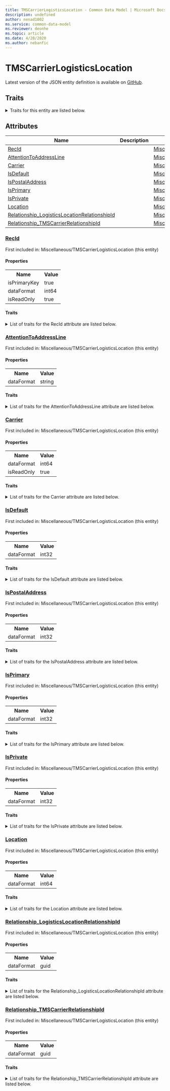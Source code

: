 ```yaml
---
title: TMSCarrierLogisticsLocation - Common Data Model | Microsoft Docs
description: undefined
author: nenad1002
ms.service: common-data-model
ms.reviewer: deonhe
ms.topic: article
ms.date: 4/20/2020
ms.author: nebanfic
---
```


# TMSCarrierLogisticsLocation

  
 Latest version of the JSON entity definition is available on <a href="https://github.com/Microsoft/CDM/tree/master/schemaDocuments/core/operationsCommon/Tables/SupplyChain/Transportation/Miscellaneous/TMSCarrierLogisticsLocation.cdm.json" target="_blank">GitHub</a>.  

## Traits

<details>
<summary>Traits for this entity are listed below.  
</summary>

**is.identifiedBy**  
  names a specifc identity attribute to use with an entity  <table><tr><th>Parameter</th><th>Value</th><th>Data type</th><th>Explanation</th></tr><tr><td>attribute</td><td>[TMSCarrierLogisticsLocation/(resolvedAttributes)/RecId](#RecId)</td><td>attribute</td><td></td></tr></table>

**is.CDM.entityVersion**  
  <table><tr><th>Parameter</th><th>Value</th><th>Data type</th><th>Explanation</th></tr><tr><td>versionNumber</td><td>"1.0.0"</td><td>string</td><td>semantic version number of the entity</td></tr></table>

**is.application.releaseVersion**  
  <table><tr><th>Parameter</th><th>Value</th><th>Data type</th><th>Explanation</th></tr><tr><td>releaseVersion</td><td>"10.0.13.0"</td><td>string</td><td>semantic version number of the application introducing this entity</td></tr></table>

</details>

## Attributes

|Name|Description|First Included in Instance|
|---|---|---|
|[RecId](#RecId)||<a href="TMSCarrierLogisticsLocation.md" target="_blank">Miscellaneous/TMSCarrierLogisticsLocation</a>|
|[AttentionToAddressLine](#AttentionToAddressLine)||<a href="TMSCarrierLogisticsLocation.md" target="_blank">Miscellaneous/TMSCarrierLogisticsLocation</a>|
|[Carrier](#Carrier)||<a href="TMSCarrierLogisticsLocation.md" target="_blank">Miscellaneous/TMSCarrierLogisticsLocation</a>|
|[IsDefault](#IsDefault)||<a href="TMSCarrierLogisticsLocation.md" target="_blank">Miscellaneous/TMSCarrierLogisticsLocation</a>|
|[IsPostalAddress](#IsPostalAddress)||<a href="TMSCarrierLogisticsLocation.md" target="_blank">Miscellaneous/TMSCarrierLogisticsLocation</a>|
|[IsPrimary](#IsPrimary)||<a href="TMSCarrierLogisticsLocation.md" target="_blank">Miscellaneous/TMSCarrierLogisticsLocation</a>|
|[IsPrivate](#IsPrivate)||<a href="TMSCarrierLogisticsLocation.md" target="_blank">Miscellaneous/TMSCarrierLogisticsLocation</a>|
|[Location](#Location)||<a href="TMSCarrierLogisticsLocation.md" target="_blank">Miscellaneous/TMSCarrierLogisticsLocation</a>|
|[Relationship_LogisticsLocationRelationshipId](#Relationship_LogisticsLocationRelationshipId)||<a href="TMSCarrierLogisticsLocation.md" target="_blank">Miscellaneous/TMSCarrierLogisticsLocation</a>|
|[Relationship_TMSCarrierRelationshipId](#Relationship_TMSCarrierRelationshipId)||<a href="TMSCarrierLogisticsLocation.md" target="_blank">Miscellaneous/TMSCarrierLogisticsLocation</a>|

### <a href=#RecId name="RecId">RecId</a>

First included in: Miscellaneous/TMSCarrierLogisticsLocation (this entity)  

#### Properties

<table><tr><th>Name</th><th>Value</th></tr><tr><td>isPrimaryKey</td><td>true</td></tr><tr><td>dataFormat</td><td>int64</td></tr><tr><td>isReadOnly</td><td>true</td></tr></table>

#### Traits

<details>
<summary>List of traits for the RecId attribute are listed below.</summary>

**is.dataFormat.integer**  
**is.dataFormat.big**  
**is.identifiedBy**  
names a specifc identity attribute to use with an entity  <table><tr><th>Parameter</th><th>Value</th><th>Data type</th><th>Explanation</th></tr><tr><td>attribute</td><td>[TMSCarrierLogisticsLocation/(resolvedAttributes)/RecId](#RecId)</td><td>attribute</td><td></td></tr></table>

**is.readOnly**  
**is.dataFormat.integer**  
**is.dataFormat.big**  
</details>

### <a href=#AttentionToAddressLine name="AttentionToAddressLine">AttentionToAddressLine</a>

First included in: Miscellaneous/TMSCarrierLogisticsLocation (this entity)  

#### Properties

<table><tr><th>Name</th><th>Value</th></tr><tr><td>dataFormat</td><td>string</td></tr></table>

#### Traits

<details>
<summary>List of traits for the AttentionToAddressLine attribute are listed below.</summary>

**is.dataFormat.character**  
**is.dataFormat.big**  
**is.dataFormat.array**  
**is.dataFormat.character**  
**is.dataFormat.array**  
</details>

### <a href=#Carrier name="Carrier">Carrier</a>

First included in: Miscellaneous/TMSCarrierLogisticsLocation (this entity)  

#### Properties

<table><tr><th>Name</th><th>Value</th></tr><tr><td>dataFormat</td><td>int64</td></tr><tr><td>isReadOnly</td><td>true</td></tr></table>

#### Traits

<details>
<summary>List of traits for the Carrier attribute are listed below.</summary>

**is.dataFormat.integer**  
**is.dataFormat.big**  
**is.readOnly**  
**is.dataFormat.integer**  
**is.dataFormat.big**  
</details>

### <a href=#IsDefault name="IsDefault">IsDefault</a>

First included in: Miscellaneous/TMSCarrierLogisticsLocation (this entity)  

#### Properties

<table><tr><th>Name</th><th>Value</th></tr><tr><td>dataFormat</td><td>int32</td></tr></table>

#### Traits

<details>
<summary>List of traits for the IsDefault attribute are listed below.</summary>

**is.dataFormat.integer**  
**is.dataFormat.integer**  
</details>

### <a href=#IsPostalAddress name="IsPostalAddress">IsPostalAddress</a>

First included in: Miscellaneous/TMSCarrierLogisticsLocation (this entity)  

#### Properties

<table><tr><th>Name</th><th>Value</th></tr><tr><td>dataFormat</td><td>int32</td></tr></table>

#### Traits

<details>
<summary>List of traits for the IsPostalAddress attribute are listed below.</summary>

**is.dataFormat.integer**  
**is.dataFormat.integer**  
</details>

### <a href=#IsPrimary name="IsPrimary">IsPrimary</a>

First included in: Miscellaneous/TMSCarrierLogisticsLocation (this entity)  

#### Properties

<table><tr><th>Name</th><th>Value</th></tr><tr><td>dataFormat</td><td>int32</td></tr></table>

#### Traits

<details>
<summary>List of traits for the IsPrimary attribute are listed below.</summary>

**is.dataFormat.integer**  
**is.dataFormat.integer**  
</details>

### <a href=#IsPrivate name="IsPrivate">IsPrivate</a>

First included in: Miscellaneous/TMSCarrierLogisticsLocation (this entity)  

#### Properties

<table><tr><th>Name</th><th>Value</th></tr><tr><td>dataFormat</td><td>int32</td></tr></table>

#### Traits

<details>
<summary>List of traits for the IsPrivate attribute are listed below.</summary>

**is.dataFormat.integer**  
**is.dataFormat.integer**  
</details>

### <a href=#Location name="Location">Location</a>

First included in: Miscellaneous/TMSCarrierLogisticsLocation (this entity)  

#### Properties

<table><tr><th>Name</th><th>Value</th></tr><tr><td>dataFormat</td><td>int64</td></tr></table>

#### Traits

<details>
<summary>List of traits for the Location attribute are listed below.</summary>

**is.dataFormat.integer**  
**is.dataFormat.big**  
**is.dataFormat.integer**  
**is.dataFormat.big**  
</details>

### <a href=#Relationship_LogisticsLocationRelationshipId name="Relationship_LogisticsLocationRelationshipId">Relationship_LogisticsLocationRelationshipId</a>

First included in: Miscellaneous/TMSCarrierLogisticsLocation (this entity)  

#### Properties

<table><tr><th>Name</th><th>Value</th></tr><tr><td>dataFormat</td><td>guid</td></tr></table>

#### Traits

<details>
<summary>List of traits for the Relationship_LogisticsLocationRelationshipId attribute are listed below.</summary>

**is.dataFormat.character**  
**is.dataFormat.big**  
**is.dataFormat.array**  
**is.dataFormat.guid**  
**means.identity.entityId**  
**is.linkedEntity.identifier**  
Marks the attribute(s) that hold foreign key references to a linked (used as an attribute) entity. This attribute is added to the resolved entity to enumerate the referenced entities.  <table><tr><th>Parameter</th><th>Value</th><th>Data type</th><th>Explanation</th></tr><tr><td>entityReferences</td><td><table><tr><th>entityReference</th><th>attributeReference</th></tr><tr><td><a href="../../../Common/GAB/Main/LogisticsLocation.md" target="_blank">/core/operationsCommon/Tables/Common/GAB/Main/LogisticsLocation.cdm.json/LogisticsLocation</a></td><td><a href="../../../Common/GAB/Main/LogisticsLocation.md#RecId" target="_blank">RecId</a></td></tr></table></td><td>entity</td><td>a reference to the constant entity holding the list of entity references</td></tr></table>

**is.dataFormat.guid**  
**is.dataFormat.character**  
**is.dataFormat.array**  
</details>

### <a href=#Relationship_TMSCarrierRelationshipId name="Relationship_TMSCarrierRelationshipId">Relationship_TMSCarrierRelationshipId</a>

First included in: Miscellaneous/TMSCarrierLogisticsLocation (this entity)  

#### Properties

<table><tr><th>Name</th><th>Value</th></tr><tr><td>dataFormat</td><td>guid</td></tr></table>

#### Traits

<details>
<summary>List of traits for the Relationship_TMSCarrierRelationshipId attribute are listed below.</summary>

**is.dataFormat.character**  
**is.dataFormat.big**  
**is.dataFormat.array**  
**is.dataFormat.guid**  
**means.identity.entityId**  
**is.linkedEntity.identifier**  
Marks the attribute(s) that hold foreign key references to a linked (used as an attribute) entity. This attribute is added to the resolved entity to enumerate the referenced entities.  <table><tr><th>Parameter</th><th>Value</th><th>Data type</th><th>Explanation</th></tr><tr><td>entityReferences</td><td><table><tr><th>entityReference</th><th>attributeReference</th></tr><tr><td><a href="../Main/TMSCarrier.md" target="_blank">/core/operationsCommon/Tables/SupplyChain/Transportation/Main/TMSCarrier.cdm.json/TMSCarrier</a></td><td><a href="../Main/TMSCarrier.md#RecId" target="_blank">RecId</a></td></tr></table></td><td>entity</td><td>a reference to the constant entity holding the list of entity references</td></tr></table>

**is.dataFormat.guid**  
**is.dataFormat.character**  
**is.dataFormat.array**  
</details>
